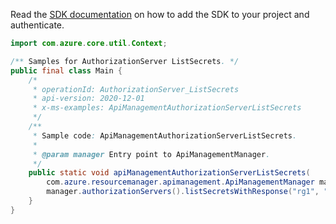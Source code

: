Read the [SDK documentation](https://github.com/Azure/azure-sdk-for-java/blob/azure-resourcemanager-apimanagement_1.0.0-beta.2/sdk/apimanagement/azure-resourcemanager-apimanagement/README.md) on how to add the SDK to your project and authenticate.

```java
import com.azure.core.util.Context;

/** Samples for AuthorizationServer ListSecrets. */
public final class Main {
    /*
     * operationId: AuthorizationServer_ListSecrets
     * api-version: 2020-12-01
     * x-ms-examples: ApiManagementAuthorizationServerListSecrets
     */
    /**
     * Sample code: ApiManagementAuthorizationServerListSecrets.
     *
     * @param manager Entry point to ApiManagementManager.
     */
    public static void apiManagementAuthorizationServerListSecrets(
        com.azure.resourcemanager.apimanagement.ApiManagementManager manager) {
        manager.authorizationServers().listSecretsWithResponse("rg1", "apimService1", "newauthServer2", Context.NONE);
    }
}
```
